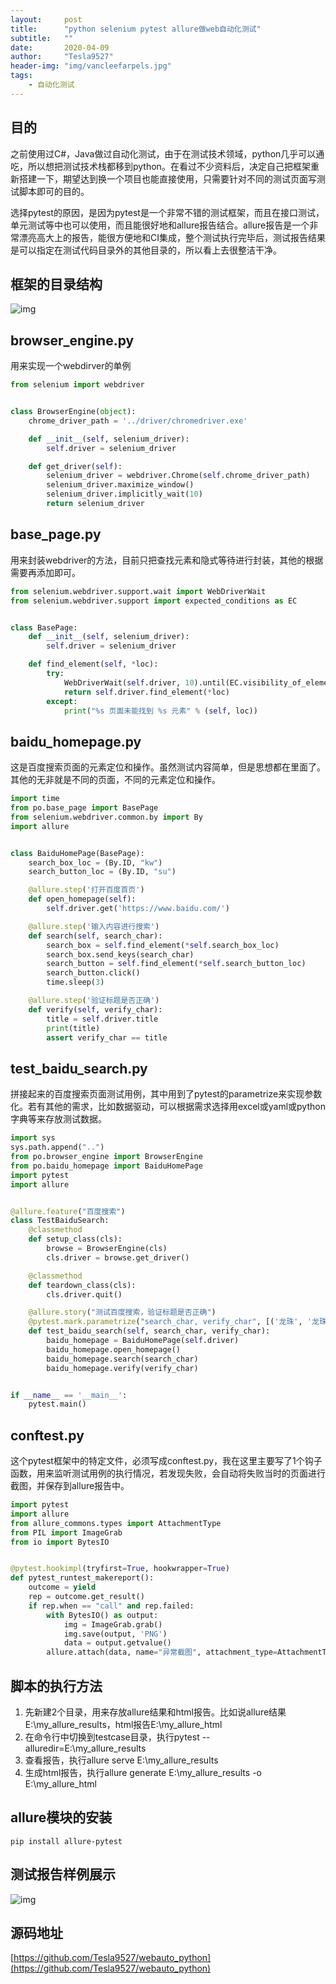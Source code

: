 ```yaml
---
layout:     post
title:      "python selenium pytest allure做web自动化测试"
subtitle:   ""
date:       2020-04-09
author:     "Tesla9527"
header-img: "img/vancleefarpels.jpg"
tags:
    - 自动化测试
---
```


## 目的
之前使用过C#，Java做过自动化测试，由于在测试技术领域，python几乎可以通吃，所以想把测试技术栈都移到python。在看过不少资料后，决定自己把框架重新搭建一下，期望达到换一个项目也能直接使用，只需要针对不同的测试页面写测试脚本即可的目的。

选择pytest的原因，是因为pytest是一个非常不错的测试框架，而且在接口测试，单元测试等中也可以使用，而且能很好地和allure报告结合。allure报告是一个非常漂亮高大上的报告，能很方便地和CI集成，整个测试执行完毕后，测试报告结果是可以指定在测试代码目录外的其他目录的，所以看上去很整洁干净。

## 框架的目录结构

![img](/img/in-post/webauto/framework.png)

## browser_engine.py

用来实现一个webdirver的单例
```python
from selenium import webdriver


class BrowserEngine(object):
    chrome_driver_path = '../driver/chromedriver.exe'

    def __init__(self, selenium_driver):
        self.driver = selenium_driver

    def get_driver(self):
        selenium_driver = webdriver.Chrome(self.chrome_driver_path)
        selenium_driver.maximize_window()
        selenium_driver.implicitly_wait(10)
        return selenium_driver
```

## base_page.py

用来封装webdriver的方法，目前只把查找元素和隐式等待进行封装，其他的根据需要再添加即可。
```python
from selenium.webdriver.support.wait import WebDriverWait
from selenium.webdriver.support import expected_conditions as EC


class BasePage:
    def __init__(self, selenium_driver):
        self.driver = selenium_driver

    def find_element(self, *loc):
        try:
            WebDriverWait(self.driver, 10).until(EC.visibility_of_element_located(loc))
            return self.driver.find_element(*loc)
        except:
            print("%s 页面未能找到 %s 元素" % (self, loc))
```

## baidu_homepage.py

这是百度搜索页面的元素定位和操作。虽然测试内容简单，但是思想都在里面了。其他的无非就是不同的页面，不同的元素定位和操作。
```python
import time
from po.base_page import BasePage
from selenium.webdriver.common.by import By
import allure


class BaiduHomePage(BasePage):
    search_box_loc = (By.ID, "kw")
    search_button_loc = (By.ID, "su")

    @allure.step('打开百度首页')
    def open_homepage(self):
        self.driver.get('https://www.baidu.com/')

    @allure.step('输入内容进行搜索')
    def search(self, search_char):
        search_box = self.find_element(*self.search_box_loc)
        search_box.send_keys(search_char)
        search_button = self.find_element(*self.search_button_loc)
        search_button.click()
        time.sleep(3)

    @allure.step('验证标题是否正确')
    def verify(self, verify_char):
        title = self.driver.title
        print(title)
        assert verify_char == title
```

## test_baidu_search.py

拼接起来的百度搜索页面测试用例，其中用到了pytest的parametrize来实现参数化。若有其他的需求，比如数据驱动，可以根据需求选择用excel或yaml或python字典等来存放测试数据。
```python
import sys
sys.path.append("..")
from po.browser_engine import BrowserEngine
from po.baidu_homepage import BaiduHomePage
import pytest
import allure


@allure.feature("百度搜索")
class TestBaiduSearch:
    @classmethod
    def setup_class(cls):
        browse = BrowserEngine(cls)
        cls.driver = browse.get_driver()

    @classmethod
    def teardown_class(cls):
        cls.driver.quit()

    @allure.story("测试百度搜索，验证标题是否正确")
    @pytest.mark.parametrize("search_char, verify_char", [('龙珠', '龙珠_百度搜索'), ('火影忍者', '火影_百度搜索')])
    def test_baidu_search(self, search_char, verify_char):
        baidu_homepage = BaiduHomePage(self.driver)
        baidu_homepage.open_homepage()
        baidu_homepage.search(search_char)
        baidu_homepage.verify(verify_char)


if __name__ == '__main__':
    pytest.main()
```

## conftest.py

这个pytest框架中的特定文件，必须写成conftest.py，我在这里主要写了1个钩子函数，用来监听测试用例的执行情况，若发现失败，会自动将失败当时的页面进行截图，并保存到allure报告中。
```python
import pytest
import allure
from allure_commons.types import AttachmentType
from PIL import ImageGrab
from io import BytesIO


@pytest.hookimpl(tryfirst=True, hookwrapper=True)
def pytest_runtest_makereport():
    outcome = yield
    rep = outcome.get_result()
    if rep.when == "call" and rep.failed:
        with BytesIO() as output:
            img = ImageGrab.grab()
            img.save(output, 'PNG')
            data = output.getvalue()
        allure.attach(data, name="异常截图", attachment_type=AttachmentType.PNG)
```

## 脚本的执行方法

1. 先新建2个目录，用来存放allure结果和html报告。比如说allure结果E:\my_allure_results，html报告E:\my_allure_html
2. 在命令行中切换到testcase目录，执行pytest --alluredir=E:\my_allure_results
3. 查看报告，执行allure serve E:\my_allure_results
4. 生成html报告，执行allure generate E:\my_allure_results -o E:\my_allure_html


## allure模块的安装

```
pip install allure-pytest
```

## 测试报告样例展示

![img](/img/in-post/webauto/demo_result_show.png)

## 源码地址

[https://github.com/Tesla9527/webauto_python](https://github.com/Tesla9527/webauto_python)